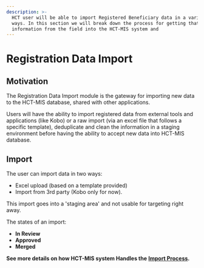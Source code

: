 ```yaml
---
description: >-
  HCT user will be able to import Registered Beneficiary data in a variety of
  ways. In this section we will break down the process for getting that
  information from the field into the HCT-MIS system and
---
```


# Registration Data Import

## Motivation

The Registration Data Import module is the gateway for importing new data to the HCT-MIS database, shared with other applications.

Users will have the ability to import registered data from external tools and applications \(like Kobo\) or a raw import \(via an excel file that follows a specific template\), deduplicate and clean the information in a staging environment before having the ability to accept new data into HCT-MIS database.

## Import

The user can import data in two ways:

* Excel upload \(based on a template provided\)
* Import from 3rd party \(Kobo only for now\).

This import goes into a 'staging area' and not usable for targeting right away.

The states of an import:

* **In Review**
* **Approved**
* **Merged**



**See more details on how HCT-MIS system Handles the** [**Import Process**](detail-screen-approval-process.md)**.**



